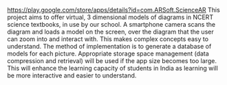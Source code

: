 https://play.google.com/store/apps/details?id=com.ARSoft.ScienceAR
This project aims to offer virtual, 3 dimensional models of diagrams in NCERT science textbooks, in use by our school. A smartphone camera scans the diagram and loads a model on the screen, over the diagram that the user can zoom into and interact with. This makes complex concepts easy to understand. The method of implementation is to generate a database of models for each picture. Appropriate storage space management (data compression and retrieval) will be used if the app size becomes too large. This will enhance the learning capacity of students in India as learning will be more interactive and easier to understand.
